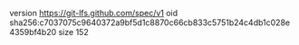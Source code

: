 version https://git-lfs.github.com/spec/v1
oid sha256:c7037075c9640372a9bf5d1c8870c66cb833c5751b24c4db1c028e4359bf4b20
size 152
